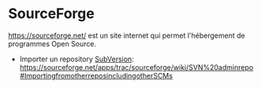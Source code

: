 # SourceForge

<https://sourceforge.net/> est un site internet qui permet l'hébergement de programmes Open Source.

- Importer un repository [SubVersion](Subversion): <https://sourceforge.net/apps/trac/sourceforge/wiki/SVN%20adminrepo#ImportingfromotherreposincludingotherSCMs>

